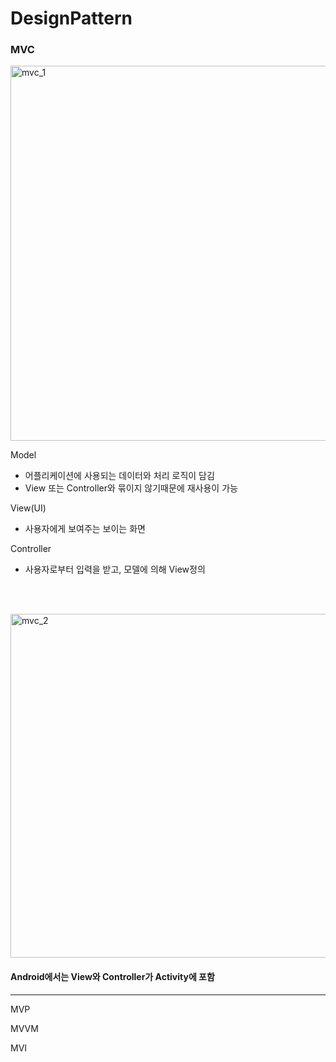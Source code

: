 # DesignPattern

### MVC

<img width="600" alt="mvc_1" src="https://github.com/wo9374/StudyProject/assets/55440637/4f4290b8-7f06-4e55-939d-5bedd934a94e">

Model
- 어플리케이션에 사용되는 데이터와 처리 로직이 담김
- View 또는 Controller와 묶이지 않기때문에 재사용이 가능

View(UI)
- 사용자에게 보여주는 보이는 화면

Controller
- 사용자로부터 입력을 받고, 모델에 의해 View정의
&nbsp;

&nbsp;

&nbsp;
<img width="600" height="550" alt="mvc_2" src="https://github.com/wo9374/StudyProject/assets/55440637/f5e8227b-8b38-4623-84a4-a24fd96fb65f">

#### Android에서는 View와 Controller가 Activity에 포함
***

MVP

MVVM

MVI
